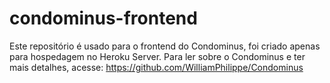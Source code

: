 # condominus-frontend
Este repositório é usado para o frontend do Condominus, foi criado apenas para hospedagem no Heroku Server.
Para ler sobre o Condominus e ter mais detalhes, acesse: https://github.com/WilliamPhilippe/Condominus
